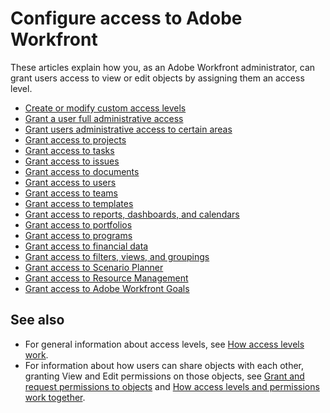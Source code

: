 

# Configure access to Adobe Workfront

These articles explain how you, as an Adobe Workfront administrator, can grant users access to view or edit objects by assigning them an access level.

* [Create or modify custom access levels](../../../administration-and-setup/add-users/configure-and-grant-access/create-modify-access-levels.md) 
* [Grant a user full administrative access](../../../administration-and-setup/add-users/configure-and-grant-access/grant-a-user-full-administrative-access.md) 
* [Grant users administrative access to certain areas](../../../administration-and-setup/add-users/configure-and-grant-access/grant-users-admin-access-certain-areas.md) 
* [Grant access to projects](../../../administration-and-setup/add-users/configure-and-grant-access/grant-access-projects.md) 
* [Grant access to tasks](../../../administration-and-setup/add-users/configure-and-grant-access/grant-access-tasks.md) 
* [Grant access to issues](../../../administration-and-setup/add-users/configure-and-grant-access/grant-access-issues.md) 
* [Grant access to documents](../../../administration-and-setup/add-users/configure-and-grant-access/grant-access-documents.md) 
* [Grant access to users](../../../administration-and-setup/add-users/configure-and-grant-access/grant-access-other-users.md) 
* [Grant access to teams](../../../administration-and-setup/add-users/configure-and-grant-access/grant-access-teams.md) 
* [Grant access to templates](../../../administration-and-setup/add-users/configure-and-grant-access/grant-access-templates.md) 
* [Grant access to reports, dashboards, and calendars](../../../administration-and-setup/add-users/configure-and-grant-access/grant-access-reports-dashboards-calendars.md) 
* [Grant access to portfolios](../../../administration-and-setup/add-users/configure-and-grant-access/grant-access-portfolios.md) 
* [Grant access to programs](../../../administration-and-setup/add-users/configure-and-grant-access/grant-access-programs.md) 
* [Grant access to financial data](../../../administration-and-setup/add-users/configure-and-grant-access/grant-access-financial.md) 
* [Grant access to filters, views, and groupings](../../../administration-and-setup/add-users/configure-and-grant-access/grant-access-fvg.md) 
* [Grant access to Scenario Planner](../../../administration-and-setup/add-users/configure-and-grant-access/grant-access-sp.md) 
* [Grant access to Resource Management](../../../administration-and-setup/add-users/configure-and-grant-access/grant-access-resource-management.md) 
* [Grant access to Adobe Workfront Goals](../../../administration-and-setup/add-users/configure-and-grant-access/grant-access-goals.md)

## See also

* For general information about access levels, see [How access levels work](../../../administration-and-setup/add-users/access-levels-and-object-permissions/access-levels.md).
* For information about how users can share objects with each other, granting View and Edit permissions on those objects, see [Grant and request permissions to objects](../../../workfront-basics/grant-and-request-access-to-objects/grant-and-request-access-to-objects.md) and [How access levels and permissions work together](../../../administration-and-setup/add-users/access-levels-and-object-permissions/how-access-levels-permissions-work-together.md).

